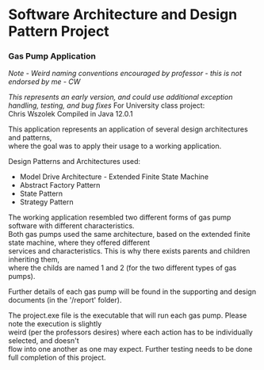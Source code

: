 # Software Architecture and Design Pattern Project
### Gas Pump Application

*Note - Weird naming conventions encouraged by professor - this is not endorsed by me - CW*

*This represents an early version, and could use additional exception handling, testing, and bug fixes*
For University class project:  
Chris Wszolek
Compiled in Java 12.0.1

This application represents an application of several design architectures and patterns,  
where the goal was to apply their usage to a working application.

Design Patterns and Architectures used:
- Model Drive Architecture - Extended Finite State Machine  
- Abstract Factory Pattern
- State Pattern
- Strategy Pattern

The working application resembled two different forms of gas pump software with different characteristics.  
Both gas pumps used the same architecture, based on the extended finite state machine, where they offered different  
services and characteristics.  This is why there exists parents and children inheriting them,   
where the childs are named 1 and 2 (for the two different types of gas pumps).  

Further details of each gas pump will be found in the supporting and design documents (in the '/report' folder).  

The project.exe file is the executable that will run each gas pump.  Please note the execution is slightly  
weird (per the professors desires) where each action has to be individually selected, and doesn't  
flow into one another as one may expect.  Further testing needs to be done full completion of this project.  



